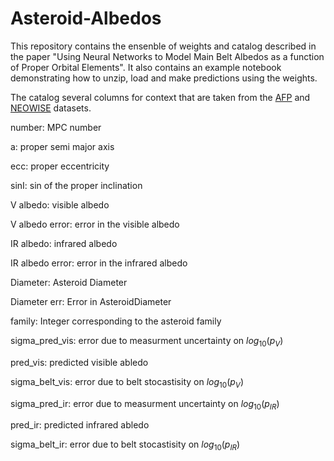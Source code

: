 # Asteroid-Albedos

This repository contains the ensenble of weights and catalog described in the paper "Using Neural Networks to Model Main Belt Albedos as a function of Proper Orbital Elements".  It also contains an example notebook demonstrating how to unzip, load and make predictions using the weights. 


The catalog several columns for context that are taken from the [AFP](http://asteroids.matf.bg.ac.rs/fam/) and [NEOWISE](https://sbn.psi.edu/pds/resource/neowisediam.html) datasets. 

number: MPC number

a: proper semi major axis

ecc: proper eccentricity

sinI: sin of the proper inclination

V albedo: visible albedo

V albedo error:  error in the visible albedo

IR albedo: infrared albedo

IR albedo error:  error in the infrared albedo

Diameter: Asteroid Diameter

Diameter err: Error in AsteroidDiameter

family: Integer corresponding to the asteroid family

sigma_pred_vis: error due to measurment uncertainty on $log_{10}(p_V)$

pred_vis: predicted visible abledo

sigma_belt_vis: error due to belt stocastisity on $log_{10}(p_V)$

sigma_pred_ir: error due to measurment uncertainty on $log_{10}(p_{IR})$

pred_ir: predicted infrared abledo

sigma_belt_ir: error due to belt stocastisity on $log_{10}(p_{IR})$
